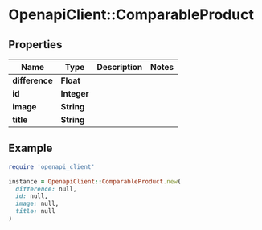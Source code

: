 # OpenapiClient::ComparableProduct

## Properties

| Name | Type | Description | Notes |
| ---- | ---- | ----------- | ----- |
| **difference** | **Float** |  |  |
| **id** | **Integer** |  |  |
| **image** | **String** |  |  |
| **title** | **String** |  |  |

## Example

```ruby
require 'openapi_client'

instance = OpenapiClient::ComparableProduct.new(
  difference: null,
  id: null,
  image: null,
  title: null
)
```

